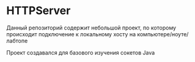 # HTTPServer

Данный репозиторий содержит небольшой проект, по которому происходит подключение к локальному хосту на компьютере/ноуте/лабтопе

Проект создавался для базового изучения сокетов Java

